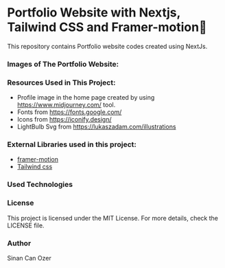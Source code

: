 # Portfolio Website with Nextjs, Tailwind CSS and Framer-motion🌟

This repository contains Portfolio website codes created using NextJs. <br />

### Images of The Portfolio Website:

### Resources Used in This Project:

- Profile image in the home page created by using https://www.midjourney.com/ tool.
- Fonts from https://fonts.google.com/ <br />
- Icons from https://iconify.design/ <br />
- LightBulb Svg from https://lukaszadam.com/illustrations <br />

### External Libraries used in this project:

- [framer-motion](https://www.framer.com/motion/) <br />
- [Tailwind css](https://tailwindcss.com/) <br />

### Used Technologies

### License

This project is licensed under the MIT License. For more details, check the LICENSE file.

### Author

Sinan Can Ozer
